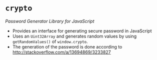 # `crypto`
*Password Generator Library for JavaScript*

 - Provides an interface for generating secure password in JavaScript
 - Uses an `Uint32Array` and generates random values by using `getRandomValues()` of `window.crypto`.
 - The generation of the password is done according to http://stackoverflow.com/a/13694869/3233827
